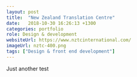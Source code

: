 ```yaml
---
layout: post
title:  "New Zealand Translation Centre"
date:   2018-10-30 16:26:13 +1300
categories: portfolio
role: Design & development
websiteUrl: https://www.nztcinternational.com/
imageUrl: nztc-400.png
tags: ["Design & front end development"]
---
```

Just another test
